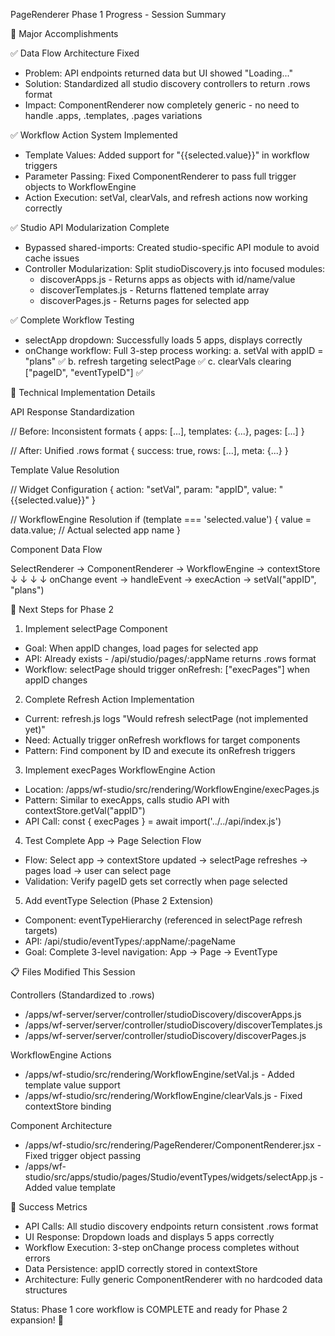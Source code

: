  PageRenderer Phase 1 Progress - Session Summary

  🎯 Major Accomplishments

  ✅ Data Flow Architecture Fixed

  - Problem: API endpoints returned data but UI showed "Loading..."
  - Solution: Standardized all studio discovery controllers to return .rows format
  - Impact: ComponentRenderer now completely generic - no need to handle .apps, .templates, .pages variations

  ✅ Workflow Action System Implemented

  - Template Values: Added support for "{{selected.value}}" in workflow triggers
  - Parameter Passing: Fixed ComponentRenderer to pass full trigger objects to WorkflowEngine
  - Action Execution: setVal, clearVals, and refresh actions now working correctly

  ✅ Studio API Modularization Complete

  - Bypassed shared-imports: Created studio-specific API module to avoid cache issues
  - Controller Modularization: Split studioDiscovery.js into focused modules:
    - discoverApps.js - Returns apps as objects with id/name/value
    - discoverTemplates.js - Returns flattened template array
    - discoverPages.js - Returns pages for selected app

  ✅ Complete Workflow Testing

  - selectApp dropdown: Successfully loads 5 apps, displays correctly
  - onChange workflow: Full 3-step process working:
    a. setVal with appID = "plans" ✅
    b. refresh targeting selectPage ✅
    c. clearVals clearing ["pageID", "eventTypeID"] ✅

  🔧 Technical Implementation Details

  API Response Standardization

  // Before: Inconsistent formats
  { apps: [...], templates: {...}, pages: [...] }

  // After: Unified .rows format
  { success: true, rows: [...], meta: {...} }

  Template Value Resolution

  // Widget Configuration
  { action: "setVal", param: "appID", value: "{{selected.value}}" }

  // WorkflowEngine Resolution
  if (template === 'selected.value') {
    value = data.value; // Actual selected app name
  }

  Component Data Flow

  SelectRenderer → ComponentRenderer → WorkflowEngine → contextStore
       ↓                ↓                    ↓              ↓
  onChange event → handleEvent → execAction → setVal("appID", "plans")

  🚀 Next Steps for Phase 2

  1. Implement selectPage Component

  - Goal: When appID changes, load pages for selected app
  - API: Already exists - /api/studio/pages/:appName returns .rows format
  - Workflow: selectPage should trigger onRefresh: ["execPages"] when appID changes

  2. Complete Refresh Action Implementation

  - Current: refresh.js logs "Would refresh selectPage (not implemented yet)"
  - Need: Actually trigger onRefresh workflows for target components
  - Pattern: Find component by ID and execute its onRefresh triggers

  3. Implement execPages WorkflowEngine Action

  - Location: /apps/wf-studio/src/rendering/WorkflowEngine/execPages.js
  - Pattern: Similar to execApps, calls studio API with contextStore.getVal("appID")
  - API Call: const { execPages } = await import('../../api/index.js')

  4. Test Complete App → Page Selection Flow

  - Flow: Select app → contextStore updated → selectPage refreshes → pages load → user can select page
  - Validation: Verify pageID gets set correctly when page selected

  5. Add eventType Selection (Phase 2 Extension)

  - Component: eventTypeHierarchy (referenced in selectPage refresh targets)
  - API: /api/studio/eventTypes/:appName/:pageName
  - Goal: Complete 3-level navigation: App → Page → EventType

  📋 Files Modified This Session

  Controllers (Standardized to .rows)

  - /apps/wf-server/server/controller/studioDiscovery/discoverApps.js
  - /apps/wf-server/server/controller/studioDiscovery/discoverTemplates.js
  - /apps/wf-server/server/controller/studioDiscovery/discoverPages.js

  WorkflowEngine Actions

  - /apps/wf-studio/src/rendering/WorkflowEngine/setVal.js - Added template value support
  - /apps/wf-studio/src/rendering/WorkflowEngine/clearVals.js - Fixed contextStore binding

  Component Architecture

  - /apps/wf-studio/src/rendering/PageRenderer/ComponentRenderer.jsx - Fixed trigger object passing
  - /apps/wf-studio/src/apps/studio/pages/Studio/eventTypes/widgets/selectApp.js - Added value template

  🎊 Success Metrics

  - API Calls: All studio discovery endpoints return consistent .rows format
  - UI Response: Dropdown loads and displays 5 apps correctly
  - Workflow Execution: 3-step onChange process completes without errors
  - Data Persistence: appID correctly stored in contextStore
  - Architecture: Fully generic ComponentRenderer with no hardcoded data structures

  Status: Phase 1 core workflow is COMPLETE and ready for Phase 2 expansion! 🚀